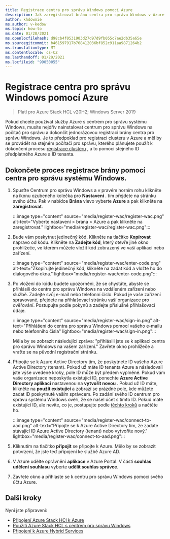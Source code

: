 ```yaml
---
title: Registrace centra pro správu Windows pomocí Azure
description: Jak zaregistrovat bránu centra pro správu Windows v Azure
author: khdownie
ms.author: v-kedow
ms.topic: how-to
ms.date: 01/28/2021
ms.openlocfilehash: d98cb4f0531903d27d97d9fb055c7ae2db35a65e
ms.sourcegitcommit: b461597917b768412036bf852c911aa9871264b2
ms.translationtype: MT
ms.contentlocale: cs-CZ
ms.lasthandoff: 01/29/2021
ms.locfileid: "99050055"
---
```

# <a name="register-windows-admin-center-with-azure"></a>Registrace centra pro správu Windows pomocí Azure

> Platí pro Azure Stack HCL v20H2; Windows Server 2019

Pokud chcete používat služby Azure s centrem pro správu systému Windows, musíte nejdřív nainstalovat centrum pro správu Windows na počítač pro správu a dokončit jednorázovou registraci brány centra pro správu Windows. Je to předpoklad pro registraci clusteru v Azure a měl by se provádět na stejném počítači pro správu, kterého plánujete použít k dokončení procesu [registrace clusteru](../deploy/register-with-azure.md) , a to pomocí stejného ID předplatného Azure a ID tenanta.

## <a name="complete-the-gateway-registration-process-using-windows-admin-center"></a>Dokončete proces registrace brány pomocí centra pro správu systému Windows.

1. Spusťte Centrum pro správu Windows a v pravém horním rohu klikněte na ikonu ozubeného kolečka pro **Nastavení** . tím přejdete na stránku svého účtu. Pak v nabídce **Brána** vlevo vyberte **Azure** a pak klikněte na **zaregistrovat**.

   :::image type="content" source="media/register-wac/register-wac.png" alt-text="Vyberte nastavení > brána > Azure a pak klikněte na zaregistrovat." lightbox="media/register-wac/register-wac.png":::

2. Bude vám poskytnut jedinečný kód. Klikněte na tlačítko **Kopírovat** napravo od kódu. Klikněte na **Zadejte kód**, který otevře jiné okno prohlížeče, ve kterém můžete vložit kód zobrazený ve vaší aplikaci nebo zařízení.

   :::image type="content" source="media/register-wac/enter-code.png" alt-text="Zkopírujte jedinečný kód, klikněte na zadat kód a vložte ho do dialogového okna." lightbox="media/register-wac/enter-code.png":::

3. Po vložení do kódu budete upozorněni, že se chystáte, abyste se přihlásili do centra pro správu Windows na vzdáleném zařízení nebo službě. Zadejte svůj e-mail nebo telefonní číslo. Pokud je vaše zařízení spravované, přejdete na přihlašovací stránku vaší organizace pro ověřování. Postupujte podle pokynů a zadejte příslušné přihlašovací údaje.

   :::image type="content" source="media/register-wac/sign-in.png" alt-text="Přihlášení do centra pro správu Windows pomocí vašeho e-mailu nebo telefonního čísla" lightbox="media/register-wac/sign-in.png":::

   Měla by se zobrazit následující zpráva: "přihlásili jste se k aplikaci centra pro správu Windows na vašem zařízení." Zavřete okno prohlížeče a vraťte se na původní registrační stránku.

4. Připojte se k Azure Active Directory tím, že poskytnete ID vašeho Azure Active Directory (tenant). Pokud už máte ID tenanta Azure a následovali jste výše uvedené kroky, pole ID může být předem vyplněné. Pokud vám vaše organizace neposkytla existující ID, ponechte **Azure Active Directory aplikaci** nastavenou na **vytvořit novou** . Pokud už ID máte, klikněte na **použít existující** a zobrazí se prázdné pole, kde můžete zadat ID poskytnuté vaším správcem. Po zadání svého ID centrum pro správu systému Windows ověří, že se našel účet s tímto ID. Pokud máte existující ID, ale nevíte, co je, postupujte podle [těchto kroků](/azure/active-directory/develop/howto-create-service-principal-portal#get-values-for-signing-in) a načtěte ho.

   :::image type="content" source="media/register-wac/connect-to-aad.png" alt-text="Připojte se k Azure Active Directory tím, že zadáte stávající ID Azure Active Directory (tenant) nebo vytvoříte nový." lightbox="media/register-wac/connect-to-aad.png":::

5. Kliknutím na tlačítko **připojit** se připojte k Azure. Mělo by se zobrazit potvrzení, že jste teď připojení ke službě Azure AD.

6. V Azure udělte oprávnění **aplikace** v Azure Portal. V části **souhlas udělení souhlasu** vyberte **udělit souhlas správce**.

7. Zavřete okno a přihlaste se k centru pro správu Windows pomocí svého účtu Azure.

## <a name="next-steps"></a>Další kroky

Nyní jste připraveni:

- [Připojení Azure Stack HCl k Azure](../deploy/register-with-azure.md)
- [Použití Azure Stack HCL s centrem pro správu Windows](../get-started.md)
- [Připojení k Azure Hybrid Services](/windows-server/manage/windows-admin-center/azure/)